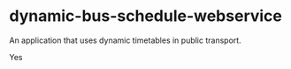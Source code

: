 # dynamic-bus-schedule-webservice
An application that uses dynamic timetables in public transport.

Yes

